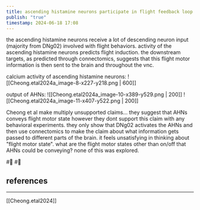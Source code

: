 ```yaml
---
title: ascending histamine neurons participate in flight feedback loop
publish: "true"
timestamp: 2024-06-18 17:08
---
```

the ascending histamine neurons receive a lot of descending neuron input (majority from DNg02) involved with flight behaviors. activity of the ascending histamine neurons predicts flight induction. the downstream targets, as predicted through connectomics, suggests that this flight motor information is then sent to the brain and throughout the vnc. 

calcium activity of ascending histamine neurons:
![[Cheong.etal2024a_image-8-x227-y218.png | 600]]

output of AHNs:
![[Cheong.etal2024a_image-10-x389-y529.png | 200]]
![[Cheong.etal2024a_image-11-x407-y522.png | 200]]


Cheong et al make multiply unsupported claims... they suggest that AHNs conveys flight motor state however they dont support this claim with any behavioral experiments. they only show that DNg02 activates the AHNs and then use connectomics to make the claim about what information gets passed to different parts of the brain. it feels unsatisfying in thinking about "flight motor state". what are the flight motor states other than on/off that AHNs could be conveying? none of this was explored. 

#🥚 #🌱 
## references
---
[[Cheong.etal2024]]